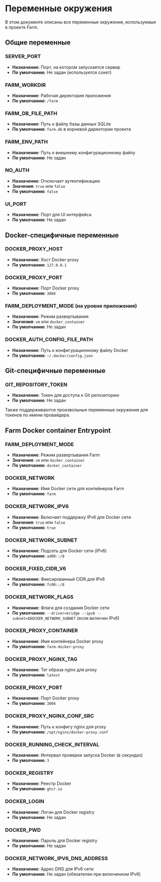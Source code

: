 # Переменные окружения

В этом документе описаны все переменные окружения, используемые в проекте Farm.

## Общие переменные

### SERVER_PORT
- **Назначение**: Порт, на котором запускается сервер
- **По умолчанию**: Не задан (используется сокет)

### FARM_WORKDIR
- **Назначение**: Рабочая директория приложения
- **По умолчанию**: `/farm`

### FARM_DB_FILE_PATH
- **Назначение**: Путь к файлу базы данных SQLite
- **По умолчанию**: `farm.db` в корневой директории проекта

### FARM_ENV_PATH
- **Назначение**: Путь к внешнему конфигурационному файлу
- **По умолчанию**: Не задан

### NO_AUTH
- **Назначение**: Отключает аутентификацию
- **Значения**: `true` или `false`
- **По умолчанию**: `false`

### UI_PORT
- **Назначение**: Порт для UI интерфейса
- **По умолчанию**: Не задан

## Docker-специфичные переменные

### DOCKER_PROXY_HOST
- **Назначение**: Хост Docker proxy
- **По умолчанию**: `127.0.0.1`

### DOCKER_PROXY_PORT
- **Назначение**: Порт Docker proxy
- **По умолчанию**: `3004`

### FARM_DEPLOYMENT_MODE (на уровне приложения)
- **Назначение**: Режим развертывания
- **Значения**: `vm` или `docker_container`
- **По умолчанию**: Не задан

### DOCKER_AUTH_CONFIG_FILE_PATH
- **Назначение**: Путь к конфигурационному файлу Docker
- **По умолчанию**: `~/.docker/config.json`

## Git-специфичные переменные

### GIT_REPOSITORY_TOKEN
- **Назначение**: Токен для доступа к Git репозиторию
- **По умолчанию**: Не задан

Также поддерживаются произвольные переменные окружения для токенов по имени провайдера.

## Farm Docker container Entrypoint

### FARM_DEPLOYMENT_MODE
- **Назначение**: Режим развертывания Farm
- **Значения**: `vm` или `docker_container`
- **По умолчанию**: `docker_container`

### DOCKER_NETWORK
- **Назначение**: Имя Docker сети для контейнеров Farm
- **По умолчанию**: `farm`

### DOCKER_NETWORK_IPV6
- **Назначение**: Включает поддержку IPv6 для Docker сети
- **Значения**: `true` или `false`
- **По умолчанию**: `true`

### DOCKER_NETWORK_SUBNET
- **Назначение**: Подсеть для Docker сети (IPv6)
- **По умолчанию**: `ad00::/8`

### DOCKER_FIXED_CIDR_V6
- **Назначение**: Фиксированный CIDR для IPv6
- **По умолчанию**: `fc00::/8`

### DOCKER_NETWORK_FLAGS
- **Назначение**: Флаги для создания Docker сети
- **По умолчанию**: `--driver=bridge --ipv6 --subnet=$DOCKER_NETWORK_SUBNET` (если включен IPv6)

### DOCKER_PROXY_CONTAINER
- **Назначение**: Имя контейнера Docker proxy
- **По умолчанию**: `farm-docker-proxy`

### DOCKER_PROXY_NGINX_TAG
- **Назначение**: Тег образа nginx для proxy
- **По умолчанию**: `latest`

### DOCKER_PROXY_PORT
- **Назначение**: Порт Docker proxy
- **По умолчанию**: `3004`

### DOCKER_PROXY_NGINX_CONF_SRC
- **Назначение**: Путь к конфигу nginx для proxy
- **По умолчанию**: `/opt/nginx/docker-proxy.conf`

### DOCKER_RUNNING_CHECK_INTERVAL
- **Назначение**: Интервал проверки запуска Docker (в секундах)
- **По умолчанию**: `3`

### DOCKER_REGISTRY
- **Назначение**: Реестр Docker
- **По умолчанию**: `ghcr.io`

### DOCKER_LOGIN
- **Назначение**: Логин для Docker registry
- **По умолчанию**: Не задан

### DOCKER_PWD
- **Назначение**: Пароль для Docker registry
- **По умолчанию**: Не задан

### DOCKER_NETWORK_IPV6_DNS_ADDRESS
- **Назначение**: Адрес DNS для IPv6 сети
- **По умолчанию**: Не задан (обязателен при включенном IPv6)
